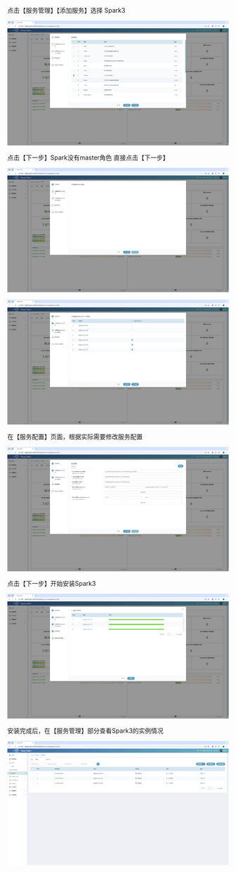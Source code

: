 点击【服务管理】【添加服务】选择 Spark3

![spark-1.png](/i18n/zh-Hans/docusaurus-plugin-content-docs/current/使用手册/imgs/2/spark-1.png)

点击【下一步】Spark没有master角色 直接点击【下一步】

![spark-2.png](/i18n/zh-Hans/docusaurus-plugin-content-docs/current/使用手册/imgs/2/spark-2.png)

![spark-3.png](/i18n/zh-Hans/docusaurus-plugin-content-docs/current/使用手册/imgs/2/spark-3.png)

在【服务配置】页面，根据实际需要修改服务配置

![spark-4.png](/i18n/zh-Hans/docusaurus-plugin-content-docs/current/使用手册/imgs/2/spark-4.png)

点击【下一步】开始安装Spark3

![spark-5.png](/i18n/zh-Hans/docusaurus-plugin-content-docs/current/使用手册/imgs/2/spark-5.png)

安装完成后，在【服务管理】部分查看Spark3的实例情况

![spark-6.png](/i18n/zh-Hans/docusaurus-plugin-content-docs/current/使用手册/imgs/2/spark-6.png)